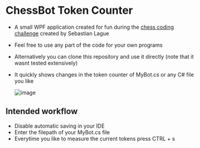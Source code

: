 # ChessBot Token Counter

* A small WPF application created for fun during the [chess coding challenge](https://github.com/SebLague/Chess-Challenge/) created by Sebastian Lague
* Feel free to use any part of the code for your own programs
* Alternatively you can clone this repository and use it directly (note that it wasnt tested extensively)
* It quickly shows changes in the token counter of MyBot.cs or any C# file you like

  ![image](https://github.com/Olegmeister1/ChessBotTokenCounter/assets/140604493/18a88685-2b29-4f90-ac5c-ce14abcc5060)

## Intended workflow
* Disable automatic saving in your IDE
* Enter the filepath of your MyBot.cs file
* Everytime you like to measure the current tokens press CTRL + s
